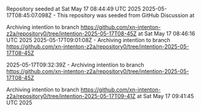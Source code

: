 Repository seeded at Sat May 17 08:44:49 UTC 2025
 2025-05-17T08:45:07.098Z - This repository was seeded from GitHub Discussion  at 

Archiving intentïon to branch https://github.com/xn-intenton-z2a/repository0/tree/intention-2025-05-17T08-45Z at Sat May 17 08:46:16 UTC 2025
2025-05-17T09:01:08Z - Archiving intentïon to branch https://github.com/xn-intenton-z2a/repository0/tree/intention-2025-05-17T08-45Z

2025-05-17T09:32:39Z - Archiving intentïon to branch https://github.com/xn-intenton-z2a/repository0/tree/intention-2025-05-17T08-45Z


Archiving intentïon to branch https://github.com/xn-intenton-z2a/repository0/tree/intention-2025-05-17T09-41Z at Sat May 17 09:41:45 UTC 2025
